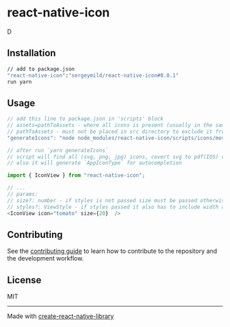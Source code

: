# react-native-icon

D

## Installation

```sh
// add to package.json
"react-native-icon":"sergeymild/react-native-icon#0.0.1"
run yarn
```

## Usage

```js
// add this line to package.json in 'scripts' block
// assets=pathToAssets - where all icons is present (usually in the same directory where src folder)
// pathToAssets - must not be placed in src directory to exclude it from build process
"generateIcons": "node node_modules/react-native-icon/scripts/icons/move_to_native.js assets=icons"

// after run `yarn generateIcons`
// script will find all (svg, png, jpg) icons, covert svg to pdf(IOS) vector(Android) and put it to right assets directories
// also it will generate `AppIconType` for autocompletion

import { IconView } from "react-native-icon";

// ...
// params:
// size?: number - if styles is not passed size must be passed otherwise icon will not be generated
// styles?: ViewStyle - if styles passed it also has to include width and height otherwise icon will not be generated
<IconView icon="tomato" size={20}  />
```

## Contributing

See the [contributing guide](CONTRIBUTING.md) to learn how to contribute to the repository and the development workflow.

## License

MIT

---

Made with [create-react-native-library](https://github.com/callstack/react-native-builder-bob)

